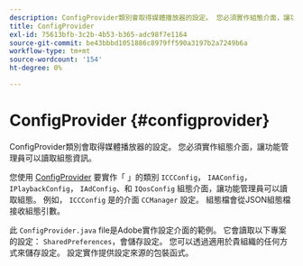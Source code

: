 ```yaml
---
description: ConfigProvider類別會取得媒體播放器的設定。 您必須實作組態介面，讓功能管理員可以讀取組態資訊。
title: ConfigProvider
exl-id: 75613bfb-3c2b-4b53-b365-adc98f7e1164
source-git-commit: be43bbbd1051886c8979ff590a3197b2a7249b6a
workflow-type: tm+mt
source-wordcount: '154'
ht-degree: 0%

---
```


# ConfigProvider {#configprovider}

ConfigProvider類別會取得媒體播放器的設定。 您必須實作組態介面，讓功能管理員可以讀取組態資訊。

您使用 [ConfigProvider](https://help.adobe.com/en_US/primetime/api/reference_implementation/android/javadoc/com/adobe/primetime/reference/config/ConfigProvider.html) 要實作「 」的類別 `ICCConfig`， `IAAConfig`， `IPlaybackConfig`， `IAdConfig`、和 `IQosConfig` 組態介面，讓功能管理員可以讀取組態。 例如， `ICCConfig` 是的介面 `CCManager` 設定。 組態檔會從JSON組態檔接收組態引數。

此 `ConfigProvider.java` file是Adobe實作設定介面的範例。 它會讀取以下專案的設定： `SharedPreferences`，會儲存設定。 您可以透過適用於貴組織的任何方式來儲存設定。 設定實作提供設定來源的包裝函式。
